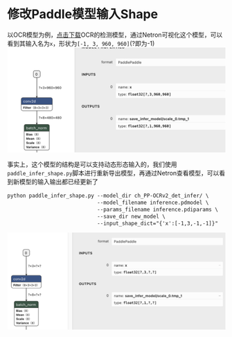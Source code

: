 # 修改Paddle模型输入Shape

以OCR模型为例，[点击下载](https://paddleocr.bj.bcebos.com/PP-OCRv2/chinese/ch_PP-OCRv2_det_infer.tar)OCR的检测模型，通过Netron可视化这个模型，可以看到其输入名为`x`，形状为`[-1, 3, 960, 960]`(?即为-1)
![image-20220331162225040](imgs/origin.png)  

事实上，这个模型的结构是可以支持动态形态输入的，我们使用`paddle_infer_shape.py`脚本进行重新导出模型，再通过Netron查看模型，可以看到新模型的输入输出都已经更新了
```
python paddle_infer_shape.py --model_dir ch_PP-OCRv2_det_infer/ \
                             --model_filename inference.pdmodel \
                             --params_filename inference.pdiparams \
                             --save_dir new_model \
                             --input_shape_dict="{'x':[-1,3,-1,-1]}" 
```
![image-20220331165925526](imgs/new.png)
